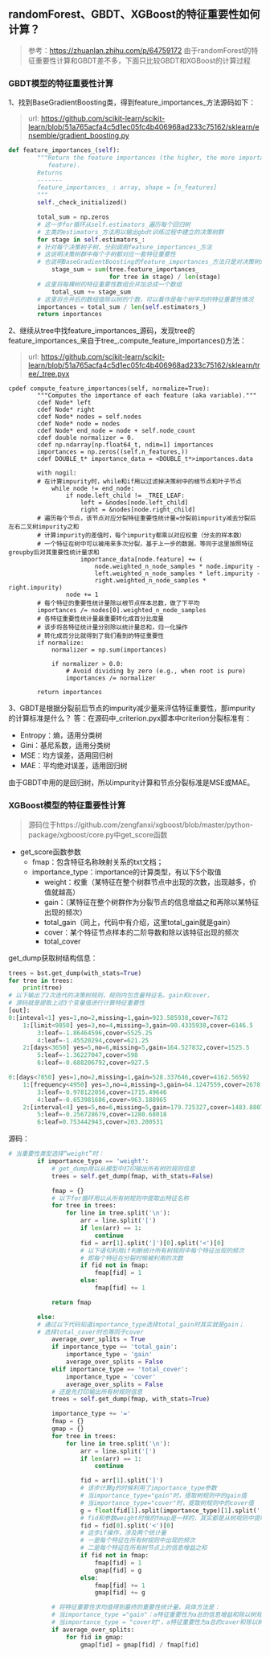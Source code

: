 ## randomForest、GBDT、XGBoost的特征重要性如何计算？
> 参考：https://zhuanlan.zhihu.com/p/64759172
> 由于randomForest的特征重要性计算和GBDT差不多，下面只比较GBDT和XGBoost的计算过程

### GBDT模型的特征重要性计算
1、找到BaseGradientBoosting类，得到feature_importances_方法源码如下：
> url: https://github.com/scikit-learn/scikit-learn/blob/51a765acfa4c5d1ec05fc4b406968ad233c75162/sklearn/ensemble/gradient_boosting.py

```python
def feature_importances_(self):
        """Return the feature importances (the higher, the more important the
           feature).
        Returns
        -------
        feature_importances_ : array, shape = [n_features]
        """
        self._check_initialized()

        total_sum = np.zeros
        # 这一步for循环从self.estimators_遍历每个回归树
        # 主类的estimators_方法用以输出gbdt训练过程中建立的决策树群
        for stage in self.estimators_:
        # 针对每个决策树子树，分别调用feature_importances_方法
        # 这说明决策树群中每个子树都对应一套特征重要性
        # 也说明BaseGradientBoosting的feature_importances_方法只是对决策树的feature_importances_进行变换，并非最原始的逻辑
            stage_sum = sum(tree.feature_importances_
                            for tree in stage) / len(stage)
        # 这里将每棵树的特征重要性数组合并加总成一个数组
            total_sum += stage_sum
        # 这里将合并后的数组值除以树的个数，可以看作是每个树平均的特征重要性情况
        importances = total_sum / len(self.estimators_)
        return importances
```
2、继续从tree中找feature_importances_源码，发现tree的feature_importances_来自于tree_.compute_feature_importances()方法：
> url: https://github.com/scikit-learn/scikit-learn/blob/51a765acfa4c5d1ec05fc4b406968ad233c75162/sklearn/tree/_tree.pyx

```cpython
cpdef compute_feature_importances(self, normalize=True):
        """Computes the importance of each feature (aka variable)."""
        cdef Node* left
        cdef Node* right
        cdef Node* nodes = self.nodes
        cdef Node* node = nodes
        cdef Node* end_node = node + self.node_count
        cdef double normalizer = 0.
        cdef np.ndarray[np.float64_t, ndim=1] importances
        importances = np.zeros((self.n_features,))
        cdef DOUBLE_t* importance_data = <DOUBLE_t*>importances.data

        with nogil:
        # 在计算impurity时，while和if用以过滤掉决策树中的根节点和叶子节点
            while node != end_node:
                if node.left_child != _TREE_LEAF:
                    left = &nodes[node.left_child]
                    right = &nodes[node.right_child]
        # 遍历每个节点，该节点对应分裂特征重要性统计量=分裂前impurity减去分裂后左右二叉树impurity之和
        # 计算impurity的差值时，每个impurity都乘以对应权重（分支的样本数）
        # 一个特征在树中可以被用来多次分裂，基于上一步的数据，等同于这里按照特征groupby后对其重要性统计量求和
                    importance_data[node.feature] += (
                        node.weighted_n_node_samples * node.impurity -
                        left.weighted_n_node_samples * left.impurity -
                        right.weighted_n_node_samples * right.impurity)
                node += 1
        # 每个特征的重要性统计量除以根节点样本总数，做了下平均
        importances /= nodes[0].weighted_n_node_samples
        # 各特征重要性统计量最重要转化成百分比度量
        # 该步将各特征统计量分别除以统计量总和，归一化操作
        # 转化成百分比就得到了我们看到的特征重要性
        if normalize:
            normalizer = np.sum(importances)

            if normalizer > 0.0:
                # Avoid dividing by zero (e.g., when root is pure)
                importances /= normalizer

        return importances
```
3、GBDT是根据分裂前后节点的impurity减少量来评估特征重要性，那impurity的计算标准是什么？
答：在源码中_criterion.pyx脚本中criterion分裂标准有：
+ Entropy：熵，适用分类树
+ Gini：基尼系数，适用分类树
+ MSE：均方误差，适用回归树
+ MAE：平均绝对误差，适用回归树

由于GBDT中用的是回归树，所以impurity计算和节点分裂标准是MSE或MAE。
	


### XGBoost模型的特征重要性计算
> 源码位于https://github.com/zengfanxi/xgboost/blob/master/python-package/xgboost/core.py中get_score函数

+ get_score函数参数
	+ fmap：包含特征名称映射关系的txt文档；
	+ importance_type：importance的计算类型，有以下5个取值
		+ weight：权重（某特征在整个树群节点中出现的次数，出现越多，价值就越高）
		+ gain：（某特征在整个树群作为分裂节点的信息增益之和再除以某特征出现的频次）
		+ total_gain（同上，代码中有介绍，这里total_gain就是gain）
		+ cover：某个特征节点样本的二阶导数和除以该特征出现的频次
		+ total_cover

get_dump获取树结构信息：
```python
trees = bst.get_dump(with_stats=True)
for tree in trees:
    print(tree)
# 以下输出了2次迭代的决策树规则，规则内包含量特征名、gain和cover，
# 源码就是提取上述3个变量值进行计算特征重要性
[out]:
0:[inteval<1] yes=1,no=2,missing=1,gain=923.585938,cover=7672
	1:[limit<9850] yes=3,no=4,missing=3,gain=90.4335938,cover=6146.5
		3:leaf=-1.86464596,cover=5525.25
		4:leaf=-1.45520294,cover=621.25
	2:[days<3650] yes=5,no=6,missing=5,gain=164.527832,cover=1525.5
		5:leaf=-1.36227047,cover=598
		6:leaf=-0.688206792,cover=927.5

0:[days<7850] yes=1,no=2,missing=1,gain=528.337646,cover=4162.56592
	1:[frequency<4950] yes=3,no=4,missing=3,gain=64.1247559,cover=2678.6853
		3:leaf=-0.978122056,cover=1715.49646
		4:leaf=-0.653981686,cover=963.188965
	2:[interval<4] yes=5,no=6,missing=5,gain=179.725327,cover=1483.88074
		5:leaf=-0.256728679,cover=1280.68018
		6:leaf=0.753442943,cover=203.200531
```

源码：
```python
# 当重要性类型选择“weight”时：
        if importance_type == 'weight':
            # get_dump用以从模型中打印输出所有树的规则信息
            trees = self.get_dump(fmap, with_stats=False)

            fmap = {}
            # 以下for循环用以从所有树规则中提取出特征名称
            for tree in trees:
                for line in tree.split('\n'):
                    arr = line.split('[')
                    if len(arr) == 1:
                        continue
                    fid = arr[1].split(']')[0].split('<')[0]
                    # 以下语句利用if判断统计所有树规则中每个特征出现的频次
                    # 即每个特征在分裂时候被利用的次数
                    if fid not in fmap:
                        fmap[fid] = 1
                    else:
                        fmap[fid] += 1

            return fmap

        else:
        # 通过以下代码知道importance_type选择total_gain时其实就是gain；
        # 选择total_cover时也等同于cover
            average_over_splits = True
            if importance_type == 'total_gain':
                importance_type = 'gain'
                average_over_splits = False
            elif importance_type == 'total_cover':
                importance_type = 'cover'
                average_over_splits = False
            # 还是先打印输出所有树规则信息
            trees = self.get_dump(fmap, with_stats=True)

            importance_type += '='
            fmap = {}
            gmap = {}
            for tree in trees:
                for line in tree.split('\n'):
                    arr = line.split('[')
                    if len(arr) == 1:
                        continue

                    fid = arr[1].split(']')
                    # 该步计算g的时候利用了importance_type参数
                    # 当importance_type="gain"时，提取树规则中的gain值
                    # 当importance_type="cover"时，提取树规则中的cover值
                    g = float(fid[1].split(importance_type)[1].split(',')[0])
                    # fid和参数weight时候的fmap是一样的，其实都是从树规则中提取到的特征名称列表
                    fid = fid[0].split('<')[0]
                    # 这步if操作，涉及两个统计量
                    # 一是每个特征在所有树规则中出现的频次
                    # 二是每个特征在所有树节点上的信息增益之和
                    if fid not in fmap:
                        fmap[fid] = 1
                        gmap[fid] = g
                    else:
                        fmap[fid] += 1
                        gmap[fid] += g

            # 将特征重要性求均值得到最终的重要性统计量，具体方法是：
            # 当importance_type ="gain"：a特征重要性为a总的信息增益和除以树规则中a特征出现的总频次
            # 当importance_type = "cover时"，a特征重要性为a总的cover和除以树规则中a特征出现的总频次
            if average_over_splits:
                for fid in gmap:
                    gmap[fid] = gmap[fid] / fmap[fid]

```











